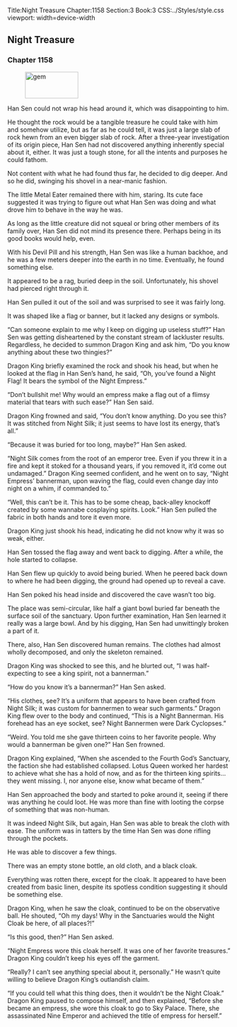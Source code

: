 Title:Night Treasure 
Chapter:1158 
Section:3 
Book:3 
CSS:../Styles/style.css 
viewport: width=device-width
  
## Night Treasure
### Chapter 1158
  
<figure>
	<img src="../Images/gem.gif" alt="gem" id="gem" width="120" height="60" />
</figure>
  

  
Han Sen could not wrap his head around it, which was disappointing to him.

He thought the rock would be a tangible treasure he could take with him and somehow utilize, but as far as he could tell, it was just a large slab of rock hewn from an even bigger slab of rock. After a three-year investigation of its origin piece, Han Sen had not discovered anything inherently special about it, either. It was just a tough stone, for all the intents and purposes he could fathom.

Not content with what he had found thus far, he decided to dig deeper. And so he did, swinging his shovel in a near-manic fashion.

The little Metal Eater remained there with him, staring. Its cute face suggested it was trying to figure out what Han Sen was doing and what drove him to behave in the way he was.

As long as the little creature did not squeal or bring other members of its family over, Han Sen did not mind its presence there. Perhaps being in its good books would help, even.

With his Devil Pill and his strength, Han Sen was like a human backhoe, and he was a few meters deeper into the earth in no time. Eventually, he found something else.

It appeared to be a rag, buried deep in the soil. Unfortunately, his shovel had pierced right through it.

Han Sen pulled it out of the soil and was surprised to see it was fairly long.

It was shaped like a flag or banner, but it lacked any designs or symbols.

“Can someone explain to me why I keep on digging up useless stuff?” Han Sen was getting disheartened by the constant stream of lackluster results. Regardless, he decided to summon Dragon King and ask him, “Do you know anything about these two thingies?”

Dragon King briefly examined the rock and shook his head, but when he looked at the flag in Han Sen’s hand, he said, “Oh, you’ve found a Night Flag! It bears the symbol of the Night Empress.”

“Don’t bullshit me! Why would an empress make a flag out of a flimsy material that tears with such ease?” Han Sen said.

Dragon King frowned and said, “You don’t know anything. Do you see this? It was stitched from Night Silk; it just seems to have lost its energy, that’s all.”

“Because it was buried for too long, maybe?” Han Sen asked.

“Night Silk comes from the root of an emperor tree. Even if you threw it in a fire and kept it stoked for a thousand years, if you removed it, it’d come out undamaged.” Dragon King seemed confident, and he went on to say, “Night Empress’ bannerman, upon waving the flag, could even change day into night on a whim, if commanded to.”

“Well, this can’t be it. This has to be some cheap, back-alley knockoff created by some wannabe cosplaying spirits. Look.” Han Sen pulled the fabric in both hands and tore it even more.

Dragon King just shook his head, indicating he did not know why it was so weak, either.

Han Sen tossed the flag away and went back to digging. After a while, the hole started to collapse.

Han Sen flew up quickly to avoid being buried. When he peered back down to where he had been digging, the ground had opened up to reveal a cave.

Han Sen poked his head inside and discovered the cave wasn’t too big.

The place was semi-circular, like half a giant bowl buried far beneath the surface soil of the sanctuary. Upon further examination, Han Sen learned it really was a large bowl. And by his digging, Han Sen had unwittingly broken a part of it.

There, also, Han Sen discovered human remains. The clothes had almost wholly decomposed, and only the skeleton remained.

Dragon King was shocked to see this, and he blurted out, “I was half-expecting to see a king spirit, not a bannerman.”

“How do you know it’s a bannerman?” Han Sen asked.

“His clothes, see? It’s a uniform that appears to have been crafted from Night Silk; it was custom for bannermen to wear such garments.” Dragon King flew over to the body and continued, “This is a Night Bannerman. His forehead has an eye socket, see? Night Bannermen were Dark Cyclopses.”

“Weird. You told me she gave thirteen coins to her favorite people. Why would a bannerman be given one?” Han Sen frowned.

Dragon King explained, “When she ascended to the Fourth God’s Sanctuary, the faction she had established collapsed. Lotus Queen worked her hardest to achieve what she has a hold of now, and as for the thirteen king spirits… they went missing. I, nor anyone else, know what became of them.”

Han Sen approached the body and started to poke around it, seeing if there was anything he could loot. He was more than fine with looting the corpse of something that was non-human.

It was indeed Night Silk, but again, Han Sen was able to break the cloth with ease. The uniform was in tatters by the time Han Sen was done rifling through the pockets.

He was able to discover a few things.

There was an empty stone bottle, an old cloth, and a black cloak.

Everything was rotten there, except for the cloak. It appeared to have been created from basic linen, despite its spotless condition suggesting it should be something else.

Dragon King, when he saw the cloak, continued to be on the observative ball. He shouted, “Oh my days! Why in the Sanctuaries would the Night Cloak be here, of all places?!”

“Is this good, then?” Han Sen asked.

“Night Empress wore this cloak herself. It was one of her favorite treasures.” Dragon King couldn’t keep his eyes off the garment.

“Really? I can’t see anything special about it, personally.” He wasn’t quite willing to believe Dragon King’s outlandish claim.

“If you could tell what this thing does, then it wouldn’t be the Night Cloak.” Dragon King paused to compose himself, and then explained, “Before she became an empress, she wore this cloak to go to Sky Palace. There, she assassinated Nine Emperor and achieved the title of empress for herself.”